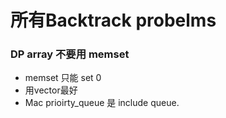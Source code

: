 # 所有Backtrack probelms

### DP array 不要用 memset
- memset 只能 set 0
- 用vector最好
- Mac prioirty_queue 是 include queue. 
